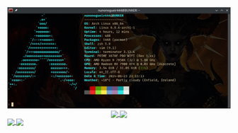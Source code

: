 <div id="" align="center">
<a><img src="/images/fastfetch.png" alt="fastfetch" width="" height=""></a>
</div>

<div id="" align="center">
<a href="https://github.com/anuraghazra/convoychat">
<img height=200 align="center" src="https://github-readme-stats.vercel.app/api/top-langs?username=nunonogueir444&layout=compact&langs_count=8&card_width=320&show_icons=true&theme=dark" />
</a>
<a href="https://github.com/anuraghazra/github-readme-stats">
<img height=200 align="center" src="https://github-readme-stats.vercel.app/api?username=nunonogueir444&show_icons=true&theme=dark" />
</a>
</div>

<a href="https://github.com/nunonogueir444/dotfiles">
  <img align="center" src="https://github-readme-stats.vercel.app/api/pin/?username=nunonogueir444&repo=github-readme-stats" />
</a>
<a href="https://github.com/anuraghazra/convoychat">
  <img align="center" src="https://github-readme-stats.vercel.app/api/pin/?username=anuraghazra&repo=convoychat" />
</a>
